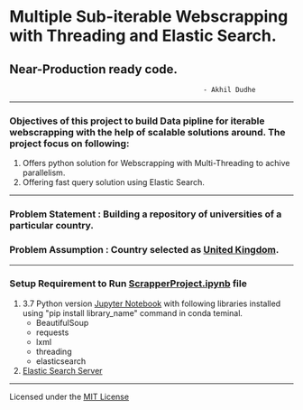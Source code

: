 
# Multiple Sub-iterable Webscrapping with Threading and Elastic Search.
##                                              Near-Production ready code.
                                                    - Akhil Dudhe

-----------------------------
### Objectives of this project to build Data pipline for iterable webscrapping with the help of scalable solutions around. The project focus on following:
1. Offers python solution for Webscrapping with Multi-Threading to achive parallelism. 
2. Offering fast query solution using Elastic Search.
-----------------------------
### Problem Statement  : Building a repository of universities of a particular country.
### Problem Assumption : Country selected as <a href="https://en.wikipedia.org/wiki/List_of_universities_in_England">United Kingdom</a>.
-----------------------------
### Setup Requirement to Run <a href="https://github.com/akhildudhe/Python_WebScrapper_With_Elastic_Search/blob/master/ScrapperProject.ipynb">ScrapperProject.ipynb</a> file

<ol type="number">
    <li> 3.7  Python version <a href="https://www.anaconda.com/products/individual">Jupyter Notebook</a> with following libraries installed using "pip install library_name" command in conda teminal.
        <ul>
            <li>BeautifulSoup</li>
            <li>requests</li>
            <li>lxml</li>
            <li>threading</li>
            <li>elasticsearch</li>
        </ul>
        </li>
    <li><a href="https://www.elastic.co/downloads/elasticsearch">Elastic Search Server</a></li>
</ol>

------------------------------------

Licensed under the [MIT License](LICENSE)